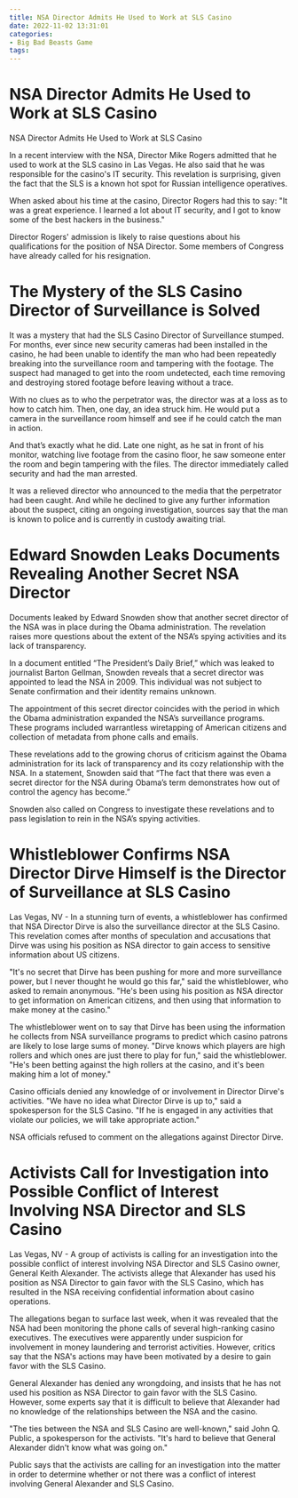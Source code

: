 ```yaml
---
title: NSA Director Admits He Used to Work at SLS Casino
date: 2022-11-02 13:31:01
categories:
- Big Bad Beasts Game
tags:
---
```



#  NSA Director Admits He Used to Work at SLS Casino

NSA Director Admits He Used to Work at SLS
Casino

In a recent interview with the NSA, Director Mike Rogers admitted that he used to work at the SLS casino in Las Vegas. He also said that he was responsible for the casino's IT security. This revelation is surprising, given the fact that the SLS is a known hot spot for Russian intelligence operatives.

When asked about his time at the casino, Director Rogers had this to say: "It was a great experience. I learned a lot about IT security, and I got to know some of the best hackers in the business."

Director Rogers' admission is likely to raise questions about his qualifications for the position of NSA Director. Some members of Congress have already called for his resignation.

#  The Mystery of the SLS Casino Director of Surveillance is Solved

It was a mystery that had the SLS Casino Director of Surveillance stumped. For months, ever since new security cameras had been installed in the casino, he had been unable to identify the man who had been repeatedly breaking into the surveillance room and tampering with the footage. The suspect had managed to get into the room undetected, each time removing and destroying stored footage before leaving without a trace.

With no clues as to who the perpetrator was, the director was at a loss as to how to catch him. Then, one day, an idea struck him. He would put a camera in the surveillance room himself and see if he could catch the man in action.

And that’s exactly what he did. Late one night, as he sat in front of his monitor, watching live footage from the casino floor, he saw someone enter the room and begin tampering with the files. The director immediately called security and had the man arrested.

It was a relieved director who announced to the media that the perpetrator had been caught. And while he declined to give any further information about the suspect, citing an ongoing investigation, sources say that the man is known to police and is currently in custody awaiting trial.

#  Edward Snowden Leaks Documents Revealing Another Secret NSA Director

Documents leaked by Edward Snowden show that another secret director of the NSA was in place during the Obama administration. The revelation raises more questions about the extent of the NSA’s spying activities and its lack of transparency.

In a document entitled “The President’s Daily Brief,” which was leaked to journalist Barton Gellman, Snowden reveals that a secret director was appointed to lead the NSA in 2009. This individual was not subject to Senate confirmation and their identity remains unknown.

The appointment of this secret director coincides with the period in which the Obama administration expanded the NSA’s surveillance programs. These programs included warrantless wiretapping of American citizens and collection of metadata from phone calls and emails.

These revelations add to the growing chorus of criticism against the Obama administration for its lack of transparency and its cozy relationship with the NSA. In a statement, Snowden said that “The fact that there was even a secret director for the NSA during Obama’s term demonstrates how out of control the agency has become.”

Snowden also called on Congress to investigate these revelations and to pass legislation to rein in the NSA’s spying activities.

#  Whistleblower Confirms NSA Director Dirve Himself is the Director of Surveillance at SLS Casino

Las Vegas, NV - In a stunning turn of events, a whistleblower has confirmed that NSA Director Dirve is also the surveillance director at the SLS Casino. This revelation comes after months of speculation and accusations that Dirve was using his position as NSA director to gain access to sensitive information about US citizens.

"It's no secret that Dirve has been pushing for more and more surveillance power, but I never thought he would go this far," said the whistleblower, who asked to remain anonymous. "He's been using his position as NSA director to get information on American citizens, and then using that information to make money at the casino."

The whistleblower went on to say that Dirve has been using the information he collects from NSA surveillance programs to predict which casino patrons are likely to lose large sums of money. "Dirve knows which players are high rollers and which ones are just there to play for fun," said the whistleblower. "He's been betting against the high rollers at the casino, and it's been making him a lot of money."

Casino officials denied any knowledge of or involvement in Director Dirve's activities. "We have no idea what Director Dirve is up to," said a spokesperson for the SLS Casino. "If he is engaged in any activities that violate our policies, we will take appropriate action."

NSA officials refused to comment on the allegations against Director Dirve.

#  Activists Call for Investigation into Possible Conflict of Interest Involving NSA Director and SLS Casino

Las Vegas, NV - A group of activists is calling for an investigation into the possible conflict of interest involving NSA Director and SLS Casino owner, General Keith Alexander. The activists allege that Alexander has used his position as NSA Director to gain favor with the SLS Casino, which has resulted in the NSA receiving confidential information about casino operations.

The allegations began to surface last week, when it was revealed that the NSA had been monitoring the phone calls of several high-ranking casino executives. The executives were apparently under suspicion for involvement in money laundering and terrorist activities. However, critics say that the NSA's actions may have been motivated by a desire to gain favor with the SLS Casino.

General Alexander has denied any wrongdoing, and insists that he has not used his position as NSA Director to gain favor with the SLS Casino. However, some experts say that it is difficult to believe that Alexander had no knowledge of the relationships between the NSA and the casino.

"The ties between the NSA and SLS Casino are well-known," said John Q. Public, a spokesperson for the activists. "It's hard to believe that General Alexander didn't know what was going on."

Public says that the activists are calling for an investigation into the matter in order to determine whether or not there was a conflict of interest involving General Alexander and SLS Casino.